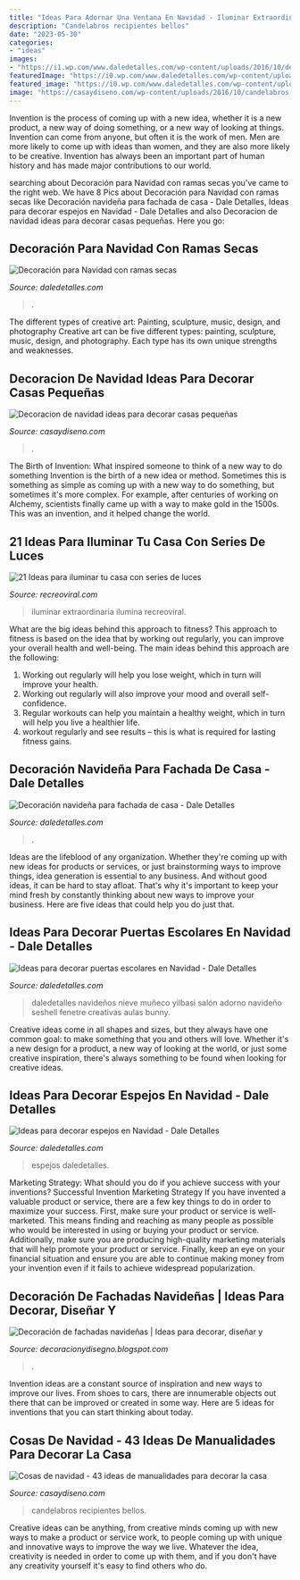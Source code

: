 ```yaml
---
title: "Ideas Para Adornar Una Ventana En Navidad - Iluminar Extraordinaria Ilumina Recreoviral"
description: "Candelabros recipientes bellos"
date: "2023-05-30"
categories:
- "ideas"
images:
- "https://i1.wp.com/www.daledetalles.com/wp-content/uploads/2016/10/decoracion-con-ramas-secas17.jpg?resize=554%2C831"
featuredImage: "https://i0.wp.com/www.daledetalles.com/wp-content/uploads/2017/11/decorar-espejos-en-navidad5.jpg?resize=550%2C733"
featured_image: "https://i0.wp.com/www.daledetalles.com/wp-content/uploads/2017/11/decorar-espejos-en-navidad5.jpg?resize=550%2C733"
image: "https://casaydiseno.com/wp-content/uploads/2016/10/candelabros-navidad-pintados-bonitos.jpg"
---
```



Invention is the process of coming up with a new idea, whether it is a new product, a new way of doing something, or a new way of looking at things. Invention can come from anyone, but often it is the work of men. Men are more likely to come up with ideas than women, and they are also more likely to be creative. Invention has always been an important part of human history and has made major contributions to our world.

	

		
searching about Decoración para Navidad con ramas secas you've came to the right web. We have 8 Pics about Decoración para Navidad con ramas secas like Decoración navideña para fachada de casa - Dale Detalles, Ideas para decorar espejos en Navidad - Dale Detalles and also Decoracion de navidad ideas para decorar casas pequeñas. Here you go:
		
    
## Decoración Para Navidad Con Ramas Secas

<img loading=lazy src="https://i1.wp.com/www.daledetalles.com/wp-content/uploads/2016/10/decoracion-con-ramas-secas17.jpg?resize=554%2C831" onerror="this.onerror=null;this.src='https://tse2.mm.bing.net/th?id=OIP.es1bMtFfy15rJDHsfZ_c2QHaLH&amp;pid=15.1';" alt="Decoración para Navidad con ramas secas">

_Source: daledetalles.com_

>. 

	

The different types of creative art: Painting, sculpture, music, design, and photography
Creative art can be five different types: painting, sculpture, music, design, and photography. Each type has its own unique strengths and weaknesses.

    
## Decoracion De Navidad Ideas Para Decorar Casas Pequeñas

<img loading=lazy src="https://casaydiseno.com/wp-content/uploads/2015/09/decoracion-de-navidad-ideas-para-decorar-arbol-esquina.jpg" onerror="this.onerror=null;this.src='https://tse1.mm.bing.net/th?id=OIP.33c8-DEu-2iMZ8l-es_qhAHaJ3&amp;pid=15.1';" alt="Decoracion de navidad ideas para decorar casas pequeñas">

_Source: casaydiseno.com_

>. 

	

The Birth of Invention: What inspired someone to think of a new way to do something
Invention is the birth of a new idea or method. Sometimes this is something as simple as coming up with a new way to do something, but sometimes it's more complex. For example, after centuries of working on Alchemy, scientists finally came up with a way to make gold in the 1500s. This was an invention, and it helped change the world.

    
## 21 Ideas Para Iluminar Tu Casa Con Series De Luces

<img loading=lazy src="https://www.recreoviral.com/wp-content/uploads/2018/09/decoración-con-series-de-luces-recreoviral-3-1-525x700.jpg" onerror="this.onerror=null;this.src='https://tse4.mm.bing.net/th?id=OIP.tO01FsHPYeSqzhHA09wKEgHaJ4&amp;pid=15.1';" alt="21 Ideas para iluminar tu casa con series de luces">

_Source: recreoviral.com_

>iluminar extraordinaria ilumina recreoviral. 

	

What are the big ideas behind this approach to fitness?
This approach to fitness is based on the idea that by working out regularly, you can improve your overall health and well-being. The main ideas behind this approach are the following: 
1) Working out regularly will help you lose weight, which in turn will improve your health. 
2) Working out regularly will also improve your mood and overall self-confidence. 
3) Regular workouts can help you maintain a healthy weight, which in turn will help you live a healthier life. 
4) workout regularly and see results – this is what is required for lasting fitness gains.

    
## Decoración Navideña Para Fachada De Casa - Dale Detalles

<img loading=lazy src="https://www.daledetalles.com/wp-content/uploads/2020/09/decoracion-navideña-para-fachada5.jpg" onerror="this.onerror=null;this.src='https://tse1.mm.bing.net/th?id=OIP.lyhj-bTABnJD90ie4O-NbQHaLH&amp;pid=15.1';" alt="Decoración navideña para fachada de casa - Dale Detalles">

_Source: daledetalles.com_

>. 

	

Ideas are the lifeblood of any organization. Whether they're coming up with new ideas for products or services, or just brainstorming ways to improve things, idea generation is essential to any business. And without good ideas, it can be hard to stay afloat. That's why it's important to keep your mind fresh by constantly thinking about new ways to improve your business. Here are five ideas that could help you do just that.

    
## Ideas Para Decorar Puertas Escolares En Navidad - Dale Detalles

<img loading=lazy src="https://i1.wp.com/www.daledetalles.com/wp-content/uploads/2017/10/Ideas-para-decorar-puertas-escolares-en-Navidad10.jpg?resize=550%2C976" onerror="this.onerror=null;this.src='https://tse1.mm.bing.net/th?id=OIP.jT14TdoH21HBUcHN8aIzJAHaNJ&amp;pid=15.1';" alt="Ideas para decorar puertas escolares en Navidad - Dale Detalles">

_Source: daledetalles.com_

>daledetalles navideños nieve muñeco yilbasi salón adorno navideño seshell fenetre creativas aulas bunny. 

	

Creative ideas come in all shapes and sizes, but they always have one common goal: to make something that you and others will love. Whether it's a new design for a product, a new way of looking at the world, or just some creative inspiration, there's always something to be found when looking for creative ideas.

    
## Ideas Para Decorar Espejos En Navidad - Dale Detalles

<img loading=lazy src="https://i0.wp.com/www.daledetalles.com/wp-content/uploads/2017/11/decorar-espejos-en-navidad5.jpg?resize=550%2C733" onerror="this.onerror=null;this.src='https://tse3.mm.bing.net/th?id=OIP.Okqdi2E98gjVY0UW7PxzeAHaJ3&amp;pid=15.1';" alt="Ideas para decorar espejos en Navidad - Dale Detalles">

_Source: daledetalles.com_

>espejos daledetalles. 

	

Marketing Strategy: What should you do if you achieve success with your inventions?
Successful Invention Marketing Strategy
If you have invented a valuable product or service, there are a few key things to do in order to maximize your success. First, make sure your product or service is well-marketed. This means finding and reaching as many people as possible who would be interested in using or buying your product or service. Additionally, make sure you are producing high-quality marketing materials that will help promote your product or service. Finally, keep an eye on your financial situation and ensure you are able to continue making money from your invention even if it fails to achieve widespread popularization.

    
## Decoración De Fachadas Navideñas | Ideas Para Decorar, Diseñar Y

<img loading=lazy src="http://3.bp.blogspot.com/-WTWSwMJ9mKI/UL5qRjDmTYI/AAAAAAAAb6M/7m1mqgfWnkU/s1600/fachada-de-navidad5.jpg" onerror="this.onerror=null;this.src='https://tse4.mm.bing.net/th?id=OIP.PPQdmkD7xhJh_QEBjb5OmAAAAA&amp;pid=15.1';" alt="Decoración de fachadas navideñas | Ideas para decorar, diseñar y">

_Source: decoracionydisegno.blogspot.com_

>. 

	

Invention ideas are a constant source of inspiration and new ways to improve our lives. From shoes to cars, there are innumerable objects out there that can be improved or created in some way. Here are 5 ideas for inventions that you can start thinking about today.

    
## Cosas De Navidad - 43 Ideas De Manualidades Para Decorar La Casa

<img loading=lazy src="https://casaydiseno.com/wp-content/uploads/2016/10/candelabros-navidad-pintados-bonitos.jpg" onerror="this.onerror=null;this.src='https://tse3.mm.bing.net/th?id=OIP.iQ4lCa7Y3XDrLsrAPPFOwgHaLH&amp;pid=15.1';" alt="Cosas de navidad - 43 ideas de manualidades para decorar la casa">

_Source: casaydiseno.com_

>candelabros recipientes bellos. 

	

Creative ideas can be anything, from creative minds coming up with new ways to make a product or service work, to people coming up with unique and innovative ways to improve the way we live. Whatever the idea, creativity is needed in order to come up with them, and if you don't have any creativity yourself it's easy to find others who do.

